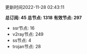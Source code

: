 更新时间2022-11-28 02:43:11

**总订阅: 45**
**总节点: 1318**
**有效节点: 297**
- ssr节点: 16
- v2ray节点: 249
- ss节点: 4
- trojan节点: 28
